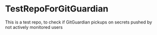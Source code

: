 # TestRepoForGitGuardian

This is a test repo, to check if GitGuardian pickups on secrets pushed by not actively monitored users
